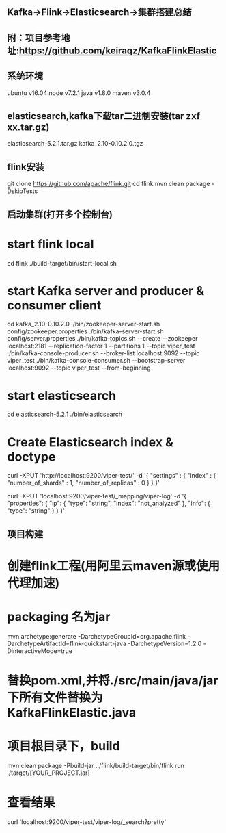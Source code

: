 ## Kafka->Flink->Elasticsearch->集群搭建总结

## 附：项目参考地址:https://github.com/keiraqz/KafkaFlinkElastic

## 系统环境
ubuntu	v16.04
node	v7.2.1
java	v1.8.0
maven	v3.0.4


## elasticsearch,kafka下载tar二进制安装(tar zxf xx.tar.gz)
elasticsearch-5.2.1.tar.gz
kafka_2.10-0.10.2.0.tgz


## flink安装
git clone https://github.com/apache/flink.git
cd flink
mvn clean package -DskipTests


## 启动集群(打开多个控制台)

# start flink local
cd flink
./build-target/bin/start-local.sh

# start Kafka server and producer & consumer client 
cd kafka_2.10-0.10.2.0
./bin/zookeeper-server-start.sh config/zookeeper.properties
./bin/kafka-server-start.sh config/server.properties
./bin/kafka-topics.sh --create --zookeeper localhost:2181 --replication-factor 1 --partitions 1 --topic viper_test
./bin/kafka-console-producer.sh --broker-list localhost:9092 --topic viper_test
./bin/kafka-console-consumer.sh --bootstrap-server localhost:9092 --topic viper_test --from-beginning

# start elasticsearch
cd elasticsearch-5.2.1
./bin/elasticsearch

# Create Elasticsearch index & doctype
curl -XPUT 'http://localhost:9200/viper-test/' -d '{
    "settings" : {
        "index" : {
            "number_of_shards" : 1,
            "number_of_replicas" : 0
        }
    }
}'

curl -XPUT 'localhost:9200/viper-test/_mapping/viper-log' -d '{
      "properties": {
            "ip": {
              "type": "string",
              "index": "not_analyzed"
            },
            "info": {
                "type": "string"
            }
      }
}'


## 项目构建

# 创建flink工程(用阿里云maven源或使用代理加速)
# packaging 名为jar
mvn archetype:generate -DarchetypeGroupId=org.apache.flink -DarchetypeArtifactId=flink-quickstart-java -DarchetypeVersion=1.2.0 -DinteractiveMode=true

# 替换pom.xml,并将./src/main/java/jar下所有文件替换为KafkaFlinkElastic.java
# 项目根目录下，build
mvn clean package -Pbuild-jar
../flink/build-target/bin/flink run ./target/[YOUR_PROJECT.jar]

# 查看结果
curl 'localhost:9200/viper-test/viper-log/_search?pretty'
